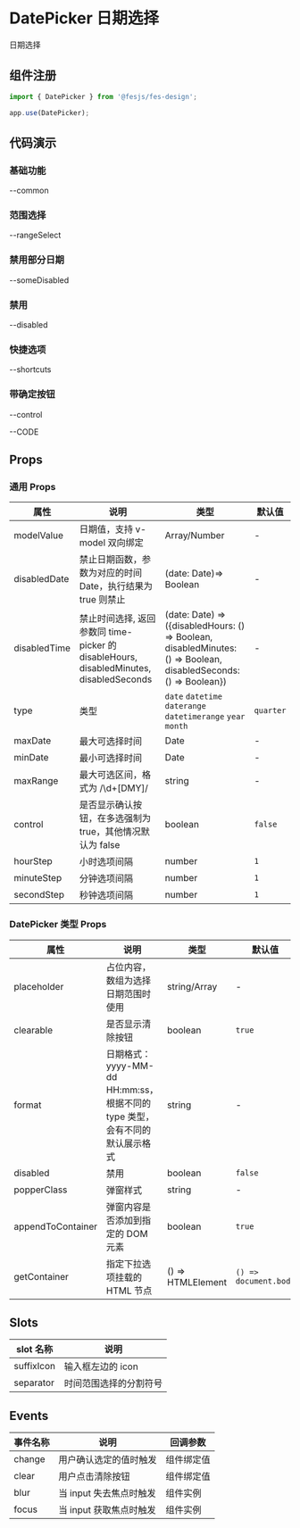 # DatePicker 日期选择

日期选择

## 组件注册

```js
import { DatePicker } from '@fesjs/fes-design';

app.use(DatePicker);
```

## 代码演示

### 基础功能

--common

### 范围选择

--rangeSelect

### 禁用部分日期

--someDisabled

### 禁用

--disabled

### 快捷选项

--shortcuts

### 带确定按钮

--control

--CODE

## Props

### 通用 Props

| 属性         | 说明                                                                                   | 类型                                                                                                             | 默认值    |
| ------------ | -------------------------------------------------------------------------------------- | ---------------------------------------------------------------------------------------------------------------- | --------- |
| modelValue   | 日期值，支持 v-model 双向绑定                                                          | Array/Number                                                                                                     | -         |
| disabledDate | 禁止日期函数，参数为对应的时间 Date，执行结果为 true 则禁止                            | (date: Date)=> Boolean                                                                                           | -         |
| disabledTime | 禁止时间选择, 返回参数同 time-picker 的 disableHours, disabledMinutes, disabledSeconds | (date: Date) => ({disabledHours: () => Boolean, disabledMinutes: () => Boolean, disabledSeconds: () => Boolean}) | -         |
| type         | 类型                                                                                   | `date` `datetime` `daterange` `datetimerange` `year` `month`                                                     | `quarter` |
| maxDate      | 最大可选择时间                                                                         | Date                                                                                                             | -         |
| minDate      | 最小可选择时间                                                                         | Date                                                                                                             | -         |
| maxRange     | 最大可选区间，格式为 /\d+[DMY]/                                                        | string                                                                                                           | -         |
| control      | 是否显示确认按钮，在多选强制为 true，其他情况默认为 false                              | boolean                                                                                                          | `false`   |
| hourStep     | 小时选项间隔                                                                           | number                                                                                                           | `1`       |
| minuteStep   | 分钟选项间隔                                                                           | number                                                                                                           | `1`       |
| secondStep   | 秒钟选项间隔                                                                           | number                                                                                                           | `1`       |

### DatePicker 类型 Props

| 属性              | 说明                                                                        | 类型              | 默认值                |
| ----------------- | --------------------------------------------------------------------------- | ----------------- | --------------------- |
| placeholder       | 占位内容，数组为选择日期范围时使用                                          | string/Array      | -                     |
| clearable         | 是否显示清除按钮                                                            | boolean           | `true`                |
| format            | 日期格式：yyyy-MM-dd HH:mm:ss，根据不同的 type 类型，会有不同的默认展示格式 | string            | -                     |
| disabled          | 禁用                                                                        | boolean           | `false`               |
| popperClass       | 弹窗样式                                                                    | string            | -                     |
| appendToContainer | 弹窗内容是否添加到指定的 DOM 元素                                           | boolean           | `true`                |
| getContainer      | 指定下拉选项挂载的 HTML 节点                                                | () => HTMLElement | `() => document.body` |

## Slots

| slot 名称  | 说明                   |
| ---------- | ---------------------- |
| suffixIcon | 输入框左边的 icon      |
| separator  | 时间范围选择的分割符号 |

## Events

| 事件名称 | 说明                    | 回调参数   |
| -------- | ----------------------- | ---------- |
| change   | 用户确认选定的值时触发  | 组件绑定值 |
| clear    | 用户点击清除按钮        | 组件绑定值 |
| blur     | 当 input 失去焦点时触发 | 组件实例   |
| focus    | 当 input 获取焦点时触发 | 组件实例   |
